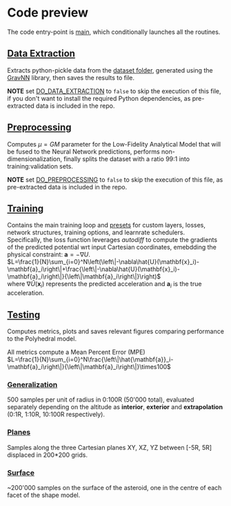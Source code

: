 # Code preview
The code entry-point is [main](main.m), which conditionally launches all the routines.

## [Data Extraction](data/runData.m)
Extracts python-pickle data from the [dataset folder](data/Trajectories/), generated using the [GravNN](https://github.com/MartinAstro/GravNN) library, then saves the results to file.

**NOTE** set [DO_DATA_EXTRACTION](main.m#L15) to `false` to skip the execution of this file, if you don't want to install the required Python dependencies, as pre-extracted data is included in the repo.

## [Preprocessing](preprocessing/runPreprocessing.m)
Computes $\mu=GM$ parameter for the Low-Fidelity Analytical Model that will be fused to the Neural Network predictions, performs non-dimensionalization, finally splits the dataset with a ratio 99:1 into training:validation sets.

**NOTE** set [DO_PREPROCESSING](main.m#L16) to `false` to skip the execution of this file, as pre-extracted data is included in the repo.

## [Training](training/runTraining.m)
Contains the main training loop and [presets](training/+presets) for custom layers, losses, network structures, training options, and learnrate schedulers.  
Specifically, the loss function leverages *autodiff* to compute the gradients of the predicted potential wrt input Cartesian coordinates, emebdding the physical constraint: $\mathbf{a}=-\nabla U$.  
$L=\frac{1}{N}\sum_{i=0}^N\left(\left\|-\nabla\hat{U}(\mathbf{x}_i)-\mathbf{a}_i\right\|+\frac{\left\|-\nabla\hat{U}(\mathbf{x}_i)-\mathbf{a}_i\right\|}{\left\|\mathbf{a}_i\right\|}\right)$  
where $\nabla\hat{U}(\mathbf{x}_i)$ represents the predicted acceleration and $\mathbf{a}_i$ is the true acceleration.

## [Testing](test/runTest.m)
Computes metrics, plots and saves relevant figures comparing performance to the Polyhedral model.

All metrics compute a Mean Percent Error (MPE)  
$L=\frac{1}{N}\sum_{i=0}^N\frac{\left\|\hat{\mathbf{a}}_i-\mathbf{a}_i\right\|}{\left\|\mathbf{a}_i\right\|}\times100$

### [Generalization](test/plot/plotGeneralization.m)
500 samples per unit of radius in 0:100R (50'000 total), evaluated separately depending on the altitude as **interior**, **exterior** and **extrapolation** (0:1R, 1:10R, 10:100R respectively).

### [Planes](test/plot/plotPlanes.m)
Samples along the three Cartesian planes XY, XZ, YZ between [-5R, 5R] displaced in 200*200 grids.

### [Surface](test/plot/plotSurface.m)
~200'000 samples on the surface of the asteroid, one in the centre of each facet of the shape model.